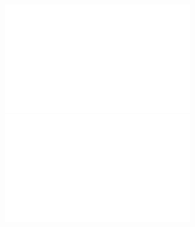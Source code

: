 

![](https://github.com/mrom1/mrom1-github-stats/blob/master/generated/overview.svg)
![](https://github.com/mrom1/mrom1-github-stats/blob/master/generated/languages.svg)


<!--
**mrom1/mrom1** is a ✨ _special_ ✨ repository because its `README.md` (this file) appears on your GitHub profile.

Here are some ideas to get you started:

- 🔭 I’m currently working on ...
- 🌱 I’m currently learning ...
- 👯 I’m looking to collaborate on ...
- 🤔 I’m looking for help with ...
- 💬 Ask me about ...
- 📫 How to reach me: ...
- 😄 Pronouns: ...
- ⚡ Fun fact: ...
-->
